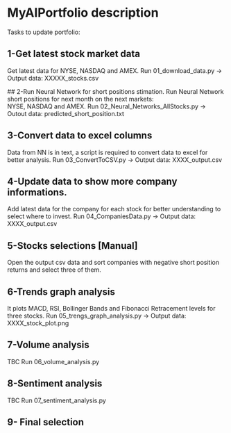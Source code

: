 # MyAIPortfolio description

Tasks to update portfolio: 

## 1-Get latest stock market data
Get latest data for NYSE, NASDAQ and AMEX. 
Run 01_download_data.py -> Output data: XXXXX_stocks.csv

## 2-Run Neural Network for short positions stimation. 
Run Neural Network short positions for next month on the next markets: <br>
NYSE, NASDAQ and AMEX. 
Run 02_Neural_Networks_AllStocks.py -> Outout data: predicted_short_position.txt

## 3-Convert data to excel columns
Data from NN is in text, a script is required to convert data to excel for better analysis.
Run 03_ConvertToCSV.py -> Output data: XXXX_output.csv

## 4-Update data to show more company informations.
Add latest data for the company for each stock for better understanding to select where to invest. 
Run 04_CompaniesData.py -> Output data: XXXX_output.csv

## 5-Stocks selections [Manual]
Open the output csv data and sort companies with negative short position returns and select three of them. 

## 6-Trends graph analysis
It plots MACD, RSI, Bollinger Bands and Fibonacci Retracement levels for three stocks. 
Run 05_trengs_graph_analysis.py -> Output data: XXXX_stock_plot.png

## 7-Volume analysis
TBC
Run 06_volume_analysis.py

## 8-Sentiment analysis
TBC
Run 07_sentiment_analysis.py

## 9- Final selection





